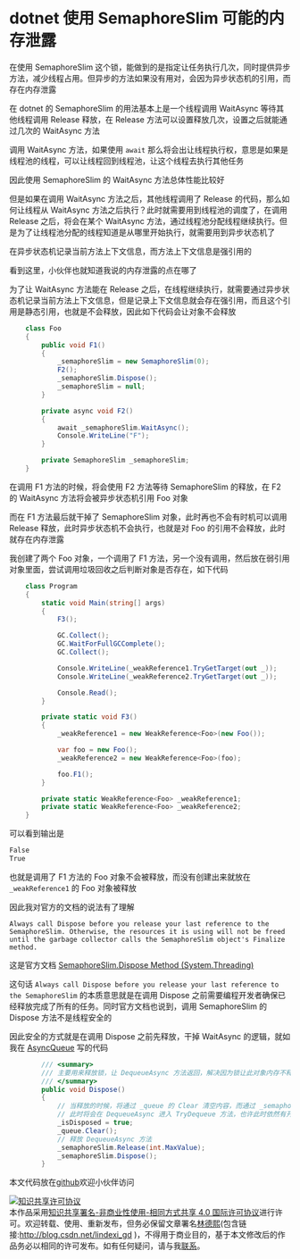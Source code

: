 # dotnet 使用 SemaphoreSlim 可能的内存泄露

在使用 SemaphoreSlim 这个锁，能做到的是指定让任务执行几次，同时提供异步方法，减少线程占用。但异步的方法如果没有用对，会因为异步状态机的引用，而存在内存泄露

<!--more-->
<!-- CreateTime:2020/7/24 14:16:13 -->

<!-- 发布 -->

在 dotnet 的 SemaphoreSlim 的用法基本上是一个线程调用 WaitAsync 等待其他线程调用 Release 释放，在 Release 方法可以设置释放几次，设置之后就能通过几次的 WaitAsync 方法

调用 WaitAsync 方法，如果使用 `await` 那么将会出让线程执行权，意思是如果是线程池的线程，可以让线程回到线程池，让这个线程去执行其他任务

因此使用 SemaphoreSlim 的 WaitAsync 方法总体性能比较好

但是如果在调用 WaitAsync 方法之后，其他线程调用了 Release 的代码，那么如何让线程从 WaitAsync 方法之后执行？此时就需要用到线程池的调度了，在调用 Release 之后，将会在某个 WaitAsync 方法，通过线程池分配线程继续执行。但是为了让线程池分配的线程知道是从哪里开始执行，就需要用到异步状态机了

在异步状态机记录当前方法上下文信息，而方法上下文信息是强引用的

看到这里，小伙伴也就知道我说的内存泄露的点在哪了

为了让 WaitAsync 方法能在 Release 之后，在线程继续执行，就需要通过异步状态机记录当前方法上下文信息，但是记录上下文信息就会存在强引用，而且这个引用是静态引用，也就是不会释放，因此如下代码会让对象不会释放

```csharp
    class Foo
    {
        public void F1()
        {
            _semaphoreSlim = new SemaphoreSlim(0);
            F2();
            _semaphoreSlim.Dispose();
            _semaphoreSlim = null;
        }

        private async void F2()
        {
            await _semaphoreSlim.WaitAsync();
            Console.WriteLine("F");
        }

        private SemaphoreSlim _semaphoreSlim;
    }
```

在调用 F1 方法的时候，将会使用 F2 方法等待 SemaphoreSlim 的释放，在 F2 的 WaitAsync 方法将会被异步状态机引用 Foo 对象

而在 F1 方法最后就干掉了 SemaphoreSlim 对象，此时再也不会有时机可以调用 Release 释放，此时异步状态机不会执行，也就是对 Foo 的引用不会释放，此时就存在内存泄露

我创建了两个 Foo 对象，一个调用了 F1 方法，另一个没有调用，然后放在弱引用对象里面，尝试调用垃圾回收之后判断对象是否存在，如下代码

```csharp
    class Program
    {
        static void Main(string[] args)
        {
            F3();

            GC.Collect();
            GC.WaitForFullGCComplete();
            GC.Collect();

            Console.WriteLine(_weakReference1.TryGetTarget(out _));
            Console.WriteLine(_weakReference2.TryGetTarget(out _));

            Console.Read();
        }

        private static void F3()
        {
            _weakReference1 = new WeakReference<Foo>(new Foo());

            var foo = new Foo();
            _weakReference2 = new WeakReference<Foo>(foo);

            foo.F1();
        }

        private static WeakReference<Foo> _weakReference1;
        private static WeakReference<Foo> _weakReference2;
    }
```

可以看到输出是 

```csharp
False
True
```

也就是调用了 F1 方法的 Foo 对象不会被释放，而没有创建出来就放在 `_weakReference1` 的 Foo 对象被释放

因此我对官方的文档的说法有了理解 

```
Always call Dispose before you release your last reference to the SemaphoreSlim. Otherwise, the resources it is using will not be freed until the garbage collector calls the SemaphoreSlim object's Finalize method.
```

这是官方文档 [SemaphoreSlim.Dispose Method (System.Threading)](https://docs.microsoft.com/en-us/dotnet/api/system.threading.semaphoreslim.dispose?view=netcore-3.1#System_Threading_SemaphoreSlim_Dispose )

这句话 `Always call Dispose before you release your last reference to the SemaphoreSlim` 的本质意思就是在调用 Dispose 之前需要编程开发者确保已经释放完成了所有的任务。同时官方文档也说到，调用 SemaphoreSlim 的 Dispose 方法不是线程安全的

因此安全的方式就是在调用 Dispose 之前先释放，干掉 WaitAsync 的逻辑，就如我在 [AsyncQueue](https://github.com/dotnet-campus/AsyncWorkerCollection/blob/8966732f996679fa6355554b61009099d744f4b4/AsyncWorkerCollection/AsyncQueue.cs) 写的代码

```csharp
        /// <summary>
        /// 主要用来释放锁，让 DequeueAsync 方法返回，解决因为锁让此对象内存不释放
        /// </summary>
        public void Dispose()
        {
            // 当释放的时候，将通过 _queue 的 Clear 清空内容，而通过 _semaphoreSlim 的释放让 DequeueAsync 释放锁
            // 此时将会在 DequeueAsync 进入 TryDequeue 方法，也许此时依然有开发者在 _queue.Clear() 之后插入元素，但是没关系，我只是需要保证调用 Dispose 之后会让 DequeueAsync 方法返回而已
            _isDisposed = true;
            _queue.Clear();
            // 释放 DequeueAsync 方法
            _semaphoreSlim.Release(int.MaxValue);
            _semaphoreSlim.Dispose();
        }
```

本文代码放在[github](https://github.com/lindexi/lindexi_gd/tree/2f921b1c3a8c5b874f1e17ad8a53cae134432563/WayhemcurwelWemqonairbay)欢迎小伙伴访问

<a rel="license" href="http://creativecommons.org/licenses/by-nc-sa/4.0/"><img alt="知识共享许可协议" style="border-width:0" src="https://licensebuttons.net/l/by-nc-sa/4.0/88x31.png" /></a><br />本作品采用<a rel="license" href="http://creativecommons.org/licenses/by-nc-sa/4.0/">知识共享署名-非商业性使用-相同方式共享 4.0 国际许可协议</a>进行许可。欢迎转载、使用、重新发布，但务必保留文章署名[林德熙](http://blog.csdn.net/lindexi_gd)(包含链接:http://blog.csdn.net/lindexi_gd )，不得用于商业目的，基于本文修改后的作品务必以相同的许可发布。如有任何疑问，请与我[联系](mailto:lindexi_gd@163.com)。  
